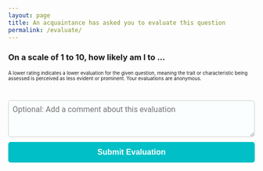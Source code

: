 ```yaml
---
layout: page
title: An acquaintance has asked you to evaluate this question
permalink: /evaluate/
---
```


<style>
    .rating {
        display: flex;
        justify-content: space-between; /* Distributes images evenly */
        align-items: center;
        width: 100%;
        padding: 10px 0; /* Add space above and below */
        flex-wrap: wrap; /* Allow items to wrap if needed */
    }

    .rating img {
        width: 8vw; /* Scale dynamically with viewport width */
        max-width: 30px; /* Prevent excessive scaling */
        cursor: pointer;
        margin: 5px;
        opacity: 1.0;
        transition: opacity 0.3s;
    }

    @media (max-width: 480px) {
        .rating img {
            max-width: 20px; /* Ensure better visibility on small screens */
        }
    }

    .rating-label {
        text-align: center;
        font-size: 0.8em;
        color: #666;
        display: block;
        margin-top: -5px;
    }

    .rating.evaluated img {
        opacity: 0.1; /* Reduce visibility when already evaluated */
        pointer-events: none; /* Prevent further interaction */
    }

    .rating img:hover ~ img {
        opacity: 0.1;
    }

    div.evaluation-container {
        display: block;
    }

    p.small-description {
        font-size: 0.7em;
    }

    #rating-popup {
        position: fixed;
        top: 50%;
        left: 50%;
        width: 30%;
        transform: translate(-50%, -50%);
        background: #fff;
        padding: 20px;
        border-radius: 8px;
        box-shadow: 0px 0px 10px rgba(0, 0, 0, 0.2);
        z-index: 1000;
    }

    #comment-input {
        display: block;
        width: 100%;
        max-width: 100%; /* Ensure it stays within the parent container */
        box-sizing: border-box; /* Prevents the element from exceeding container width */
        margin-top: 15px; /* Maintain spacing */
        padding: 8px;
        border-radius: 5px;
        border: 1px solid #ccc;
        resize: vertical; /* Allow resizing but prevent overlap */
        font-family: "Roboto", "Helvetica Neue", Arial, sans-serif; /* KnowU default font */
        font-size: 16px;
        color: #424242; /* KnowU text color */
        background-color: #FBFEFF; /* KnowU background color */
    }

    #submit-button {
        display: block;
        width: 100%; /* Makes button stretch fully */
        margin-top: 10px;
        padding: 12px;
        background-color: #00BFC6; /* KnowU primary color */
        color: white;
        border: none;
        border-radius: 5px;
        cursor: pointer;
        font-size: 16px;
        font-weight: bold;
        transition: background-color 0.3s, transform 0.1s;
    }

    #submit-button:hover {
        background-color: #0097A7; /* Slightly darker cyan on hover */
    }

    #submit-button:active {
        background-color: #00788A; /* Even darker shade on click */
        transform: scale(0.98); /* Slight press effect */
    }
</style>

<script>
    var hash = "";
    var initiatorId = "";
    var traitId = "";
    var questionId = "";
    var encodedQuestion = "";
    let selectedRating = null; // Variable to store selected rating

    function setEvaluationCookie() {
        const expirationDays = 365; // Cookie expires in 1 year
        const expirationDate = new Date();
        expirationDate.setDate(expirationDate.getDate() + expirationDays);
        document.cookie = `evaluated_${initiatorId}_${questionId}=true; expires=${expirationDate.toUTCString()}; path=/`;
    }

    function getEvaluationCookie() {
        const cookieKey = `evaluated_${initiatorId}_${questionId}`;
        return document.cookie.split('; ').some(cookie => cookie.startsWith(cookieKey + "="));
    }

    document.addEventListener("DOMContentLoaded", function () {
        hash = new URLSearchParams(window.location.search).get("hash");
        initiatorId = new URLSearchParams(window.location.search).get("initiatorId");
        traitId = new URLSearchParams(window.location.search).get("traitId");
        questionId = new URLSearchParams(window.location.search).get("questionId");
        encodedQuestion = new URLSearchParams(window.location.search).get("encodedQuestion");

        if (encodedQuestion) {
            try {
                const decodedQuestion = atob(encodedQuestion);
                document.getElementById("question-text").innerText = decodedQuestion;
            } catch (error) {
                console.error("Error decoding question:", error);
                document.getElementById("question-text").innerText = "Error loading question.";
            }
        }

        const ratingContainer = document.getElementById("rating-container");

        for (let i = 1; i <= 10; i++) {
            const container = document.createElement("div");
            container.style.display = "flex";
            container.style.flexDirection = "column";
            container.style.alignItems = "center";

            const img = document.createElement("img");
            img.src = `/media/ratings/rating.png`;
            img.alt = `Rating ${i}`;
            img.title = `Rating ${i}`;
            img.onclick = function() { 
                selectedRating = i;
                highlightSelectedRating(i);
            };

            const label = document.createElement("span");
            label.className = "rating-label";
            label.innerText = i;

            container.appendChild(img);
            container.appendChild(label);
            ratingContainer.appendChild(container);
        }

        if (getEvaluationCookie()) {
            document.getElementById("rating-container").style.pointerEvents = "none";
            document.getElementById("comment-input").disabled = true;
            document.getElementById("submit-button").disabled = true;
            // Add the evaluated class to reduce opacity
            document.getElementById("rating-container").classList.add("evaluated");

            // Show message indicating the user has already evaluated
            const evaluationMessage = document.getElementById("evaluation-message");
            evaluationMessage.innerText = "You have already evaluated this user for this question.";
            evaluationMessage.style.display = "block";
            return;
        }

        // Attach event listener to submit button
        document.getElementById("submit-button").addEventListener("click", function() {
            submitRating();
        });
    });

    // Function to highlight selected rating
    function highlightSelectedRating(rating) {
        document.querySelectorAll(".rating img").forEach((img, index) => {
            img.style.opacity = index < rating ? "1" : "0.3"; // Highlight selected rating
        });
    }

    // Function to submit evaluation
    function submitRating() {
        if (!selectedRating) {
            alert("Please select a rating before submitting.");
            return;
        }

        if (!questionId || !traitId || !initiatorId || !hash || !encodedQuestion) {
            alert("Missing required data to submit evaluation. Please make sure that the link is the correct one.");
            return;
        }

        const comment = document.getElementById("comment-input").value.trim();
        const endpointBase = "https://script.google.com/macros/s/AKfycbxm4vkKZMhDO1r-rPZcc_bgd3FcsdxpbZG7Tk3Ukr7-U6EzJMv6Tigic5eIHgVmzV-X/exec";
        const requestUrl = `${endpointBase}?endpoint=evaluate_user&hash=${hash}&questionId=${questionId}&traitId=${traitId}&initiatorId=${initiatorId}&encodedQuestion=${encodedQuestion}&rating=${selectedRating}&comment=${encodeURIComponent(comment)}`;

        // Create a popup to indicate submission in progress
        const popup = document.createElement("div");
        popup.id = "rating-popup";
        popup.innerText = "Submitting your evaluation...";
        document.body.appendChild(popup);

        // Disable submit button to prevent multiple submissions
        document.getElementById("submit-button").disabled = true;

        fetch(requestUrl, {
            redirect: "follow",
            method: "POST",
            headers: { "Content-Type": "text/plain" },
            body: JSON.stringify({ rating: selectedRating, comment: comment })
        })
        .then(response => response.json())
        .then(data => {
            if (data.error) {
                throw new Error(data.error);
            }
            popup.innerText = `Your evaluation has been registered. Thank you!`;
            
            document.getElementById("rating-container").style.pointerEvents = "none"; // Disable rating selection
            document.getElementById("comment-input").disabled = true; // Disable comment input
            document.getElementById("submit-button").disabled = true; // Disable submit button permanently

            // Store evaluation cookie to prevent duplicate submissions
            setEvaluationCookie();

            // Show evaluation message
            const evaluationMessage = document.getElementById("evaluation-message");
            evaluationMessage.innerText = "Thank you for evaluating this user! Your vote has been registered.";
            evaluationMessage.style.display = "block";
        })
        .catch(error => {
            popup.innerText = `An error occurred while submitting your evaluation. Please try again.`;
            
            // Update evaluation message with the error
            const evaluationMessage = document.getElementById("evaluation-message");
            evaluationMessage.innerText = `An error occurred: ${error.message}`;
            evaluationMessage.style.display = "block";

            document.getElementById("submit-button").disabled = false; // Re-enable submit button
        })
        .finally(() => {
            setTimeout(() => {
                document.body.removeChild(popup);
            }, 5000);
        });
    }
</script>

<div class="evaluation-container">
    <h3 id="question-text">On a scale of 1 to 10, how likely am I to ...</h3>
    <p class="small-description">A lower rating indicates a lower evaluation for the given question, meaning the trait or characteristic being assessed is perceived as less evident or prominent. Your evaluations are anonymous.</p>
    <div class="rating" id="rating-container"></div>
    <textarea id="comment-input" placeholder="Optional: Add a comment about this evaluation" rows="3" style="width: 100%; margin-top: 10px;"></textarea>
    <p id="evaluation-message" class="small-description" style="display: none; text-align: center; margin-top: 10px;"></p>
    <button id="submit-button" style="display: block;">Submit Evaluation</button>
</div>
